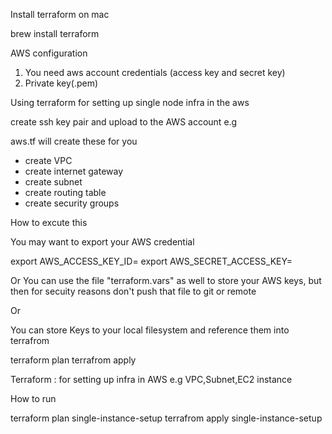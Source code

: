 

Install terraform on mac

brew install terraform

AWS configuration

1. You need aws account credentials (access key and secret key)
2. Private key(.pem)

Using terraform for setting up single node infra in the aws

create ssh key pair and upload to the AWS account
e.g

aws.tf will create these for you
- create VPC
- create internet gateway
- create subnet
- create routing table
- create security groups

How to excute this

You may want to export your AWS credential

export AWS_ACCESS_KEY_ID=<Your AWS Access key>
export AWS_SECRET_ACCESS_KEY=<Your AWS secret key>

Or You can use the file "terraform.vars" as well to store your AWS keys, but then for secuity reasons don't push that file to git or remote

Or

You can store Keys to your local filesystem and reference them into terrafrom

terraform plan
terrafrom apply

Terraform : for setting up infra in AWS e.g VPC,Subnet,EC2 instance

How to run

terraform plan single-instance-setup 
terrafrom apply single-instance-setup





